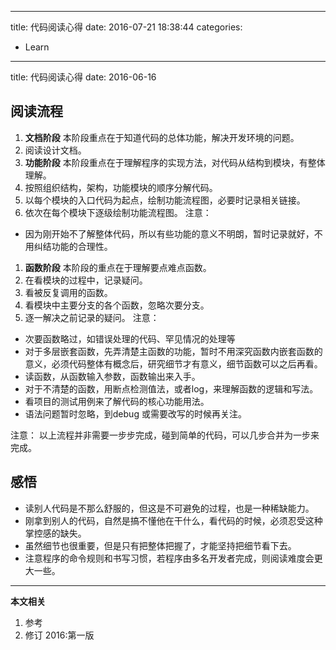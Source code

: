 ----
title: 代码阅读心得
date: 2016-07-21 18:38:44
categories:
- Learn
----
title: 代码阅读心得
date: 2016-06-16

## 阅读流程
1. **文档阶段**
  本阶段重点在于知道代码的总体功能，解决开发环境的问题。
  1. 阅读设计文档。
1. **功能阶段**
  本阶段重点在于理解程序的实现方法，对代码从结构到模块，有整体理解。
  1. 按照组织结构，架构，功能模块的顺序分解代码。
  1. 以每个模块的入口代码为起点，绘制功能流程图，必要时记录相关链接。
  1. 依次在每个模块下逐级绘制功能流程图。
  注意：
  - 因为刚开始不了解整体代码，所以有些功能的意义不明朗，暂时记录就好，不用纠结功能的合理性。
1. **函数阶段**
  本阶段的重点在于理解要点难点函数。
  1. 在看模块的过程中，记录疑问。
  1. 看被反复调用的函数。
  1. 看模块中主要分支的各个函数，忽略次要分支。
  1. 逐一解决之前记录的疑问。
  注意：
  - 次要函数略过，如错误处理的代码、罕见情况的处理等
  - 对于多层嵌套函数，先弄清楚主函数的功能，暂时不用深究函数内嵌套函数的意义，必须代码整体有概念后，研究细节才有意义，细节函数可以之后再看。
  - 读函数，从函数输入参数，函数输出来入手。
  - 对于不清楚的函数，用断点检测值法，或者log，来理解函数的逻辑和写法。
  - 看项目的测试用例来了解代码的核心功能用法。
  - 语法问题暂时忽略，到debug 或需要改写的时候再关注。

注意：
以上流程并非需要一步步完成，碰到简单的代码，可以几步合并为一步来完成。

## 感悟
- 读别人代码是不那么舒服的，但这是不可避免的过程，也是一种稀缺能力。
- 刚拿到别人的代码，自然是搞不懂他在干什么，看代码的时候，必须忍受这种掌控感的缺失。
- 虽然细节也很重要，但是只有把整体把握了，才能坚持把细节看下去。
- 注意程序的命令规则和书写习惯，若程序由多名开发者完成，则阅读难度会更大一些。

***
**本文相关**
1. 参考
1. 修订
2016:第一版
